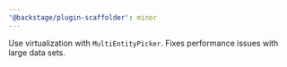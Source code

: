 ```yaml
---
'@backstage/plugin-scaffolder': minor
---
```


Use virtualization with `MultiEntityPicker`. Fixes performance issues with large data sets.
